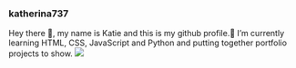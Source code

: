 ### katherina737 
Hey there 👋,
my name is Katie and this is my github profile.🌱 I’m currently learning HTML, CSS, JavaScript and Python and putting together portfolio projects to show.
<img src="https://www.thesprucepets.com/thmb/1kjJEzrw3adUl0TIOWuf24s5VPw=/750x0/filters:no_upscale():max_bytes(150000):strip_icc():format(webp)/GettyImages-909948608-5c69cd9446e0fb0001560d1a.jpg"/>

